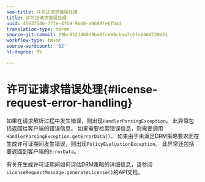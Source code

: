 ```yaml
---
seo-title: 许可证请求错误处理
title: 许可证请求错误处理
uuid: 4563f546-77fe-4fb9-9ad8-a0689fe6fb4d
translation-type: tm+mt
source-git-commit: 29bc8323460d9be0fce66cbea7c6fce46df20d61
workflow-type: tm+mt
source-wordcount: '92'
ht-degree: 0%

---
```



# 许可证请求错误处理{#license-request-error-handling}

如果在请求解析过程中发生错误，则出现`HandlerParsingException`。 此异常包括返回给客户端的错误信息。 如果需要检索错误信息，则需要调用`HandlerParsingException.getErrorData()`。 如果由于未满足DRM策略要求而在生成许可证期间发生错误，则出现`PolicyEvaluationException`。 此异常还包括要返回到客户端的`ErrorData`。

有关在生成许可证期间如何评估DRM策略的详细信息，请参阅`LicenseRequestMessage.generateLicense()`的API文档。
